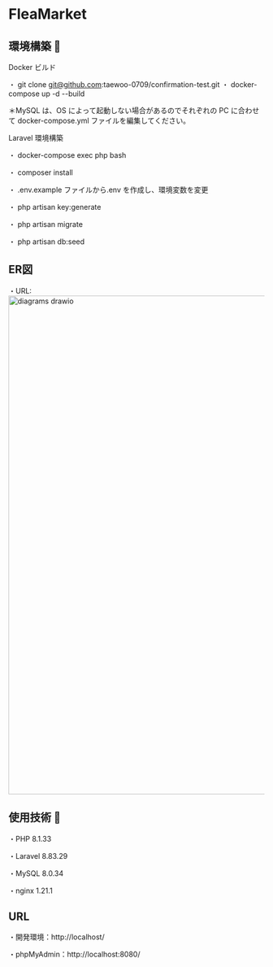 # FleaMarket

## 環境構築 🔗

Docker ビルド

・  git clone git@github.com:taewoo-0709/confirmation-test.git
・  docker-compose up -d --build

＊MySQL は、OS によって起動しない場合があるのでそれぞれの PC に合わせて docker-compose.yml ファイルを編集してください。

Laravel 環境構築

・ docker-compose exec php bash

・ composer install

・ .env.example ファイルから.env を作成し、環境変数を変更

・ php artisan key:generate

・ php artisan migrate

・ php artisan db:seed

## ER図
・URL:<img width="781" height="981" alt="diagrams drawio" src="https://github.com/user-attachments/assets/8f7d4da0-0965-4ac4-9eac-3b8b8778d0db" />


## 使用技術 🔗

・PHP 8.1.33

・Laravel 8.83.29

・MySQL 8.0.34

・nginx 1.21.1

## URL

・開発環境：http://localhost/

・phpMyAdmin：http://localhost:8080/
